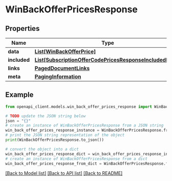 # WinBackOfferPricesResponse


## Properties

Name | Type | Description | Notes
------------ | ------------- | ------------- | -------------
**data** | [**List[WinBackOfferPrice]**](WinBackOfferPrice.md) |  | 
**included** | [**List[SubscriptionOfferCodePricesResponseIncludedInner]**](SubscriptionOfferCodePricesResponseIncludedInner.md) |  | [optional] 
**links** | [**PagedDocumentLinks**](PagedDocumentLinks.md) |  | 
**meta** | [**PagingInformation**](PagingInformation.md) |  | [optional] 

## Example

```python
from openapi_client.models.win_back_offer_prices_response import WinBackOfferPricesResponse

# TODO update the JSON string below
json = "{}"
# create an instance of WinBackOfferPricesResponse from a JSON string
win_back_offer_prices_response_instance = WinBackOfferPricesResponse.from_json(json)
# print the JSON string representation of the object
print(WinBackOfferPricesResponse.to_json())

# convert the object into a dict
win_back_offer_prices_response_dict = win_back_offer_prices_response_instance.to_dict()
# create an instance of WinBackOfferPricesResponse from a dict
win_back_offer_prices_response_from_dict = WinBackOfferPricesResponse.from_dict(win_back_offer_prices_response_dict)
```
[[Back to Model list]](../README.md#documentation-for-models) [[Back to API list]](../README.md#documentation-for-api-endpoints) [[Back to README]](../README.md)


